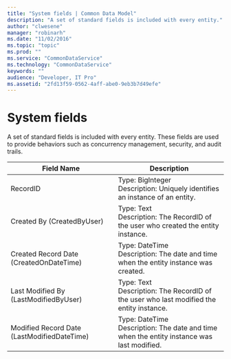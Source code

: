 ```yaml
---
title: "System fields | Common Data Model"
description: "A set of standard fields is included with every entity."
author: "clwesene"
manager: "robinarh"
ms.date: "11/02/2016"
ms.topic: "topic"
ms.prod: ""
ms.service: "CommonDataService"
ms.technology: "CommonDataService"
keywords: ""
audience: "Developer, IT Pro"
ms.assetid: "2fd13f59-0562-4aff-abe0-9eb3b7d49efe"
---
```


# System fields

A set of standard fields is included with every entity. These fields are used to provide behaviors such as concurrency management, security, and audit trails.

Field Name | Description
---|---
RecordID | Type: BigInteger<br>Description: Uniquely identifies an instance of an entity.
Created By (CreatedByUser) | Type: Text<br>Description: The RecordID of the user who created the entity instance.
Created Record Date (CreatedOnDateTime) | Type: DateTime<br>Description: The date and time when the entity instance was created.
Last Modified By (LastModifiedByUser) | Type: Text<br>Description: The RecordID of the user who last modified the entity instance.
Modified Record Date (LastModifiedDateTime) | Type: DateTime<br>Description: The date and time when the entity instance was last modified.
